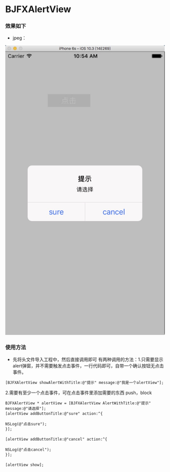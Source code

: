 # BJFXAlertView

### 效果如下

- jpeg：

![](https://github.com/liantao08/BJFXAlertView/blob/master/BJFXAlertView/BJFXAlertView/alertView.jpeg)

### 使用方法

* 先将头文件导入工程中，然后直接调用即可
有两种调用的方法：1.只需要显示alert弹窗，并不需要触发点击事件，一行代码即可，自带一个确认按钮无点击事件。
```objc
[BJFXAlertView showAlertWithTitle:@"提示" message:@"我是一个alertView"];
```

2.需要有至少一个点击事件，可在点击事件里添加需要的东西 push，block

```objc
BJFXAlertView * alertView = [BJFXAlertView AlertWithTitle:@"提示" message:@"请选择"];
[alertView addButtonTitle:@"sure" action:^{

NSLog(@"点击sure");
}];

[alertView addButtonTitle:@"cancel" action:^{

NSLog(@"点击cancel");
}];

[alertView show];
```
